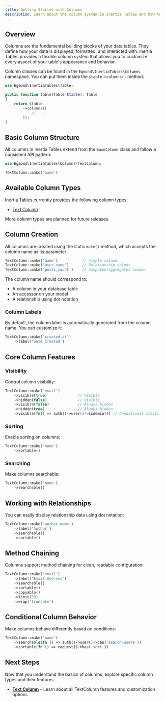 ```yaml
---
title: Getting Started with Columns
description: Learn about the column system in Inertia Tables and how to configure different column types.
---
```


## Overview

Columns are the fundamental building blocks of your data tables. They define how your data is displayed, formatted, and interacted with. Inertia Tables provides a flexible column system that allows you to customize every aspect of your table's appearance and behavior.

Column classes can be found in the `Egmond\InertiaTables\Columns` namespace. You can put them inside the `$table->columns()` method:

```php
use Egmond\InertiaTables\Table;

public function table(Table $table): Table
{
    return $table
        ->columns([
            // ...
        ]);
}
```

## Basic Column Structure

All columns in Inertia Tables extend from the `BaseColumn` class and follow a consistent API pattern:

```php
use Egmond\InertiaTables\Columns\TextColumn;

TextColumn::make('name')
```

## Available Column Types

Inertia Tables currently provides the following column types:

- [Text Column](/03-columns/02-text-column)

More column types are planned for future releases.

## Column Creation

All columns are created using the static `make()` method, which accepts the column name as its parameter:

```php
TextColumn::make('name')           // Simple column
TextColumn::make('user.name')      // Relationship column  
TextColumn::make('posts_count')    // Computed/aggregated column
```

The column name should correspond to:
- A column in your database table
- An accessor on your model
- A relationship using dot notation

### Column Labels

By default, the column label is automatically generated from the column name. You can customize it:

```php
TextColumn::make('created_at')
    ->label('Date Created')
```

## Core Column Features

### Visibility

Control column visibility:

```php
TextColumn::make('email')
    ->visible(true)              // Visible
    ->hidden(false)              // Visible
    ->visible(false)             // Always hidden
    ->hidden(true)               // Always hidden
    ->visible(fn() => auth()->user()->isAdmin()) // Conditional visibility
```

### Sorting

Enable sorting on columns:

```php
TextColumn::make('name')
    ->sortable()
```

### Searching

Make columns searchable:

```php
TextColumn::make('name')
    ->searchable()
```

## Working with Relationships

You can easily display relationship data using dot notation:

```php
TextColumn::make('author.name')
    ->label('Author')
    ->searchable()
    ->sortable()
```

## Method Chaining

Columns support method chaining for clean, readable configuration:

```php
TextColumn::make('email')
    ->label('Email Address')
    ->searchable()
    ->sortable()
    ->copyable()
    ->limit(30)
    ->wrap('truncate')
```

## Conditional Column Behavior

Make columns behave differently based on conditions:

```php
TextColumn::make('name')
    ->searchable(fn () => auth()->user()->can('search-users'))
    ->sortable(fn () => request()->has('sort'))
```

## Next Steps

Now that you understand the basics of columns, explore specific column types and their features:

- **[Text Column](/03-columns/02-text-column)** - Learn about all TextColumn features and customization options

